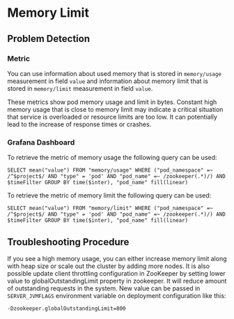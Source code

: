 # Memory Limit

## Problem Detection

### Metric

You can use information about used memory that is stored in `memory/usage`
measurement in field `value` and information about memory limit that is stored
in `memory/limit` measurement in field `value`.

These metrics show pod memory usage and limit in bytes. Constant high memory usage
that is close to memory limit may indicate a critical situation that service is
overloaded or resource limits are too low. It can potentially lead to the
increase of response times or crashes.

### Grafana Dashboard

To retrieve the metric of memory usage the following query can be used:

```text
SELECT mean("value") FROM "memory/usage" WHERE ("pod_namespace" =~ /^$project$/ AND "type" = 'pod' AND "pod_name" =~ /zookeeper(.*)/) AND $timeFilter GROUP BY time($inter), "pod_name" fill(linear)
```

To retrieve the metric of memory limit the following query can be used:

```text
SELECT mean("value") FROM "memory/limit" WHERE ("pod_namespace" =~ /^$project$/ AND "type" = 'pod' AND "pod_name" =~ /zookeeper(.*)/) AND $timeFilter GROUP BY time($inter), "pod_name" fill(linear)
```

## Troubleshooting Procedure

If you see a high memory usage, you can either increase memory limit along with
heap size or scale out the cluster by adding more nodes. It is also possible
update client throttling configuration in ZooKeeper by setting lower value to
globalOutstandingLimit property in zookeeper. It will reduce amount of outstanding
requests in the system. New value can be passed in `SERVER_JVMFLAGS` environment
variable on deployment configuration like this:

```text
-Dzookeeper.globalOutstandingLimit=800
```
